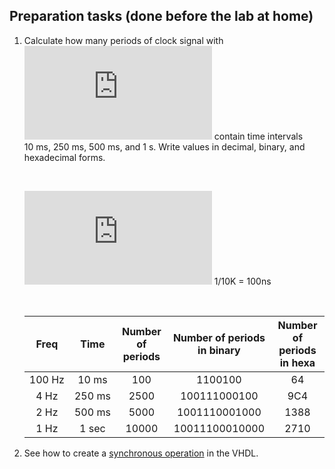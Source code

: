 ## Preparation tasks (done before the lab at home)

1. Calculate how many periods of clock signal with ![equation](https://latex.codecogs.com/gif.latex?f_%7Bclk%7D%20%3D%2010%5C%2C%5Ctext%7BkHz%7D) contain time intervals 10&nbsp;ms, 250&nbsp;ms, 500&nbsp;ms, and 1&nbsp;s. Write values in decimal, binary, and hexadecimal forms.

    &nbsp;
    
    ![equation](https://latex.codecogs.com/gif.latex?T_%7Bclk%7D%20%3D%20%5Cfrac%7B1%7D%7Bf_%7Bclk%7D%7D%20%3D) 1/10K = 100ns
    
    &nbsp;

    | **Freq** | **Time** | **Number of periods** | **Number of periods in binary** | **Number of periods in hexa** |
    | :-: | :-: | :-: | :-: | :-: |
    | 100&nbsp;Hz | 10&nbsp;ms | 100 | 1100100 | 64 |
    | 4&nbsp;Hz | 250&nbsp;ms | 2500 | 100111000100 | 9C4 |
    | 2&nbsp;Hz | 500&nbsp;ms | 5000 | 1001110001000 | 1388 |
    | 1&nbsp;Hz | 1&nbsp;sec | 10000 | 10011100010000 | 2710 |

2. See how to create a [synchronous operation](https://github.com/tomas-fryza/Digital-electronics-1/wiki/VHDL-cheat-sheet#processes) in the VHDL.
